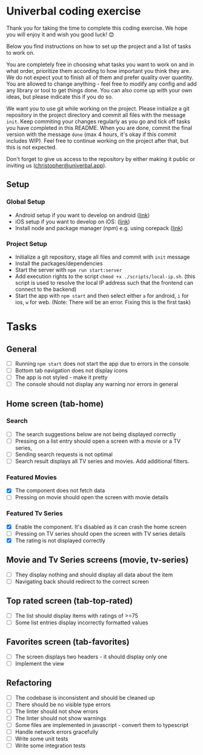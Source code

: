 # Univerbal coding exercise

Thank you for taking the time to complete this coding exercise. We hope you will enjoy it and wish you good luck! 😊

Below you find instructions on how to set up the project and a list of tasks to work on.

You are completely free in choosing what tasks you want to work on and in what order, prioritize them according to how important you think they are. We do not expect yout to finish all of them and prefer quality over quantity. You are allowed to change anything - feel free to modify any config and add any library or tool to get things done. You can also come up with your own ideas, but please indicate this if you do so.

We want you to use git while working on the project. Please initialize a git repository in the project directory and commit all files with the message `init`. Keep commiting your changes regularly as you go and tick off tasks you have completed in this README. When you are done, commit the final version with the message `done` (max 4 hours, it's okay if this commit includes WIP). Feel free to continue working on the project after that, but this is not expected.

Don't forget to give us access to the repository by either making it public or inviting us (christopher@univerbal.app).

## Setup

### Global Setup

- Android setup if you want to develop on android ([link](https://docs.expo.dev/workflow/android-studio-emulator/))
- iOS setup if you want to develop on iOS: ([link](https://docs.expo.dev/workflow/ios-simulator/))
- Install node and package manager (npm) e.g. using corepack ([link](https://github.com/nodejs/corepack))

### Project Setup

- Initialize a git repository, stage all files and commit with `init` message
- Install the packages/dependencies
- Start the server with `npm run start:server`
- Add execution rights to the script `chmod +x ./scripts/local-ip.sh`. (this script is used to resolve the local IP address such that the frontend can connect to the backend)
- Start the app with `npm start` and then select either `a` for android, `i` for ios, `w` for web. (Note: There will be an error. Fixing this is the first task)

# Tasks

## General

- [ ] Running `npm start` does not start the app due to errors in the console
- [ ] Bottom tab navigation does not display icons
- [ ] The app is not styled - make it pretty
- [ ] The console should not display any warning nor errors in general

## Home screen (tab-home)

### Search

- [ ] The search suggestions below are not being displayed correctly
- [ ] Pressing on a list entry should open a screen with a movie or a TV series,
- [ ] Sending search requests is not optimal
- [ ] Search result displays all TV series and movies. Add additional filters.

### Featured Movies

- [x] The component does not fetch data
- [ ] Pressing on movie should open the screen with movie details

### Featured Tv Series

- [x] Enable the component. It's disabled as it can crash the home screen
- [ ] Pressing on TV series should open the screen with TV series details
- [x] The rating is not displayed correctly

## Movie and Tv Series screens (movie, tv-series)

- [ ] They display nothing and should display all data about the item
- [ ] Navigating back should redirect to the correct screen

## Top rated screen (tab-top-rated)

- [ ] The list should display items with ratings of >=75
- [ ] Some list entries display incorrectly formatted values

## Favorites screen (tab-favorites)

- [ ] The screen displays two headers - it should display only one
- [ ] Implement the view

## Refactoring

- [ ] The codebase is inconsistent and should be cleaned up
- [ ] There should be no visible type errors
- [ ] The linter should not show errors
- [ ] The linter should not show warnings
- [ ] Some files are implemented in javascript - convert them to typescript
- [ ] Handle network errors gracefully
- [ ] Write some unit tests
- [ ] Write some integration tests
